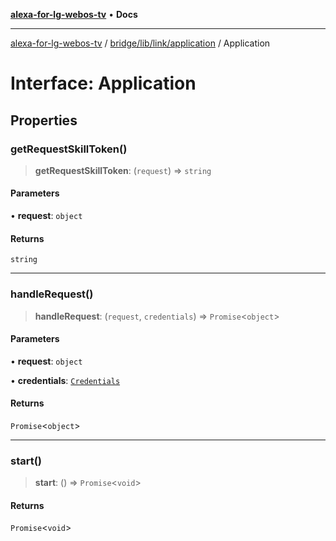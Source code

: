 [**alexa-for-lg-webos-tv**](../../../../../README.md) • **Docs**

***

[alexa-for-lg-webos-tv](../../../../../modules.md) / [bridge/lib/link/application](../README.md) / Application

# Interface: Application

## Properties

### getRequestSkillToken()

> **getRequestSkillToken**: (`request`) => `string`

#### Parameters

• **request**: `object`

#### Returns

`string`

***

### handleRequest()

> **handleRequest**: (`request`, `credentials`) => `Promise`\<`object`\>

#### Parameters

• **request**: `object`

• **credentials**: [`Credentials`](../../credentials/interfaces/Credentials.md)

#### Returns

`Promise`\<`object`\>

***

### start()

> **start**: () => `Promise`\<`void`\>

#### Returns

`Promise`\<`void`\>
